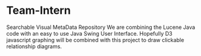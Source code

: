 Team-Intern
===========

Searchable Visual MetaData Repository
We are combining the Lucene Java code with an easy to use Java Swing User Interface. Hopefully D3 javascript graphing will be combined with this project to draw clickable relationship diagrams.

